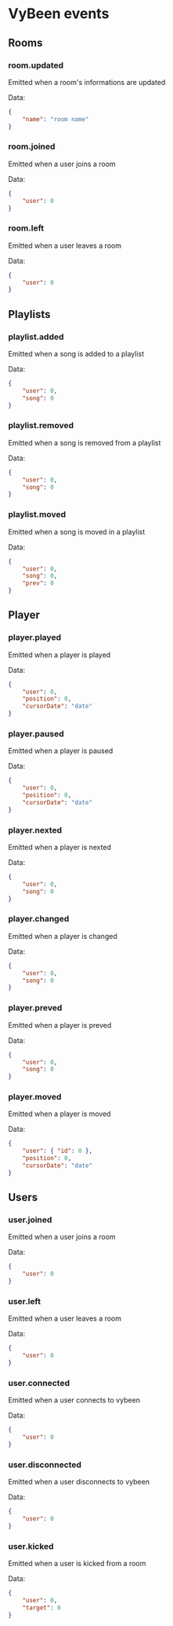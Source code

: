# VyBeen events

## Rooms
### room.updated
Emitted when a room's informations are updated

Data:
```json
{
    "name": "room name"
}
```

### room.joined
Emitted when a user joins a room

Data:
```json
{
    "user": 0
}
```

### room.left
Emitted when a user leaves a room

Data:
```json
{
    "user": 0
}
```

## Playlists
### playlist.added
Emitted when a song is added to a playlist

Data:
```json
{
    "user": 0,
    "song": 0
}
```

### playlist.removed
Emitted when a song is removed from a playlist

Data:
```json
{
    "user": 0,
    "song": 0
}
```

### playlist.moved
Emitted when a song is moved in a playlist

Data:
```json
{
    "user": 0,
    "song": 0,
    "prev": 0
}
```

## Player
### player.played
Emitted when a player is played

Data:
```json
{
    "user": 0,
    "position": 0,
    "cursorDate": "date"
}
```

### player.paused
Emitted when a player is paused

Data:
```json
{
    "user": 0,
    "position": 0,
    "cursorDate": "date"
}
```

### player.nexted
Emitted when a player is nexted

Data:
```json
{
    "user": 0,
    "song": 0
}
```

### player.changed
Emitted when a player is changed

Data:
```json
{
    "user": 0,
    "song": 0
}
```

### player.preved
Emitted when a player is preved

Data:
```json
{
    "user": 0,
    "song": 0
}
```

### player.moved
Emitted when a player is moved

Data:
```json
{
    "user": { "id": 0 },
    "position": 0,
    "cursorDate": "date"
}
```

## Users

### user.joined
Emitted when a user joins a room

Data:
```json
{
    "user": 0
}
```

### user.left
Emitted when a user leaves a room

Data:
```json
{
    "user": 0
}
```

### user.connected
Emitted when a user connects to vybeen

Data:
```json
{
    "user": 0
}
```

### user.disconnected
Emitted when a user disconnects to vybeen

Data:
```json
{
    "user": 0
}
```

### user.kicked
Emitted when a user is kicked from a room

Data:
```json
{
    "user": 0,
    "target": 0
}
```